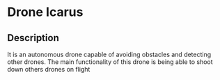 # Drone Icarus
## Description
It is an autonomous drone capable of avoiding obstacles and detecting other drones. The main functionality of this drone is being able to shoot down others drones on flight
